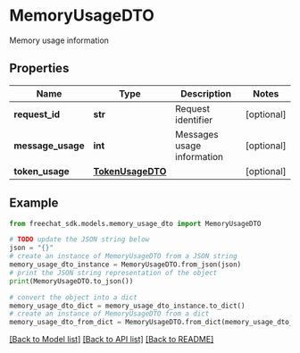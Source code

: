 # MemoryUsageDTO

Memory usage information

## Properties

Name | Type | Description | Notes
------------ | ------------- | ------------- | -------------
**request_id** | **str** | Request identifier | [optional] 
**message_usage** | **int** | Messages usage information | [optional] 
**token_usage** | [**TokenUsageDTO**](TokenUsageDTO.md) |  | [optional] 

## Example

```python
from freechat_sdk.models.memory_usage_dto import MemoryUsageDTO

# TODO update the JSON string below
json = "{}"
# create an instance of MemoryUsageDTO from a JSON string
memory_usage_dto_instance = MemoryUsageDTO.from_json(json)
# print the JSON string representation of the object
print(MemoryUsageDTO.to_json())

# convert the object into a dict
memory_usage_dto_dict = memory_usage_dto_instance.to_dict()
# create an instance of MemoryUsageDTO from a dict
memory_usage_dto_from_dict = MemoryUsageDTO.from_dict(memory_usage_dto_dict)
```
[[Back to Model list]](../README.md#documentation-for-models) [[Back to API list]](../README.md#documentation-for-api-endpoints) [[Back to README]](../README.md)


